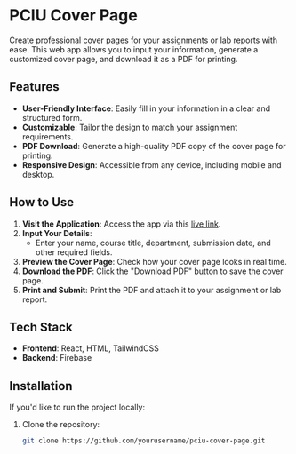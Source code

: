 # PCIU Cover Page  

Create professional cover pages for your assignments or lab reports with ease. This web app allows you to input your information, generate a customized cover page, and download it as a PDF for printing.  

## Features  

- **User-Friendly Interface**: Easily fill in your information in a clear and structured form.  
- **Customizable**: Tailor the design to match your assignment requirements.  
- **PDF Download**: Generate a high-quality PDF copy of the cover page for printing.  
- **Responsive Design**: Accessible from any device, including mobile and desktop.  

## How to Use  

1. **Visit the Application**: Access the app via this [live link](https://cover-page-pciu.web.app/).  
2. **Input Your Details**:  
   - Enter your name, course title, department, submission date, and other required fields.  
3. **Preview the Cover Page**: Check how your cover page looks in real time.  
4. **Download the PDF**: Click the "Download PDF" button to save the cover page.  
5. **Print and Submit**: Print the PDF and attach it to your assignment or lab report.  

## Tech Stack  

- **Frontend**: React, HTML, TailwindCSS  
- **Backend**: Firebase  

## Installation  

If you'd like to run the project locally:  

1. Clone the repository:  
   ```bash
   git clone https://github.com/yourusername/pciu-cover-page.git
